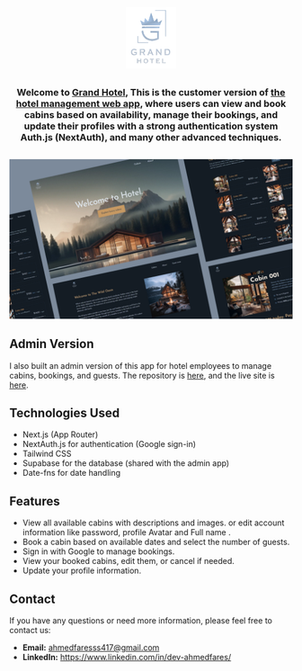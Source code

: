 <div align="center">
<img  src="/public/logo-dark.png" width="90" height="auto"/>
<h2></h2>
<h3>Welcome to <a href="https://grand-hotel-web.vercel.app/">Grand Hotel</a>, This is the customer version of <a href="https://grand-hotel-xi.vercel.app/">the hotel management web app</a>, where users can view and book cabins based on availability, manage their bookings, and update their profiles with a strong authentication system Auth.js (NextAuth), and many other advanced techniques.
</h3>
</div>
<h2></h2>
<center><a href="https://grand-hotel-web.vercel.app/"><img src="/public/hotel Booking.png"/></a></center>

## Admin Version
I also built an admin version of this app for hotel employees to manage cabins, bookings, and guests. The repository is  <a href="https://github.com/dev-ahmedfares/Grand-Hotel">here<a/>, and the live site is <a href="https://grand-hotel-xi.vercel.app/">here<a/>.


## Technologies Used 
* Next.js (App Router)
* NextAuth.js for authentication (Google sign-in)
* Tailwind CSS
* Supabase for the database (shared with the admin app)
* Date-fns for date handling


<h2>Features</h2>

* View all available cabins with descriptions and images. or edit account information like password, profile Avatar and Full name .
* Book a cabin based on available dates and select the number of guests.
* Sign in with Google to manage bookings.
* View your booked cabins, edit them, or cancel if needed.
* Update your profile information.
<h2>Contact</h2>

If you have any questions or need more information, please feel free to contact us:

* **Email:** ahmedfaresss417@gmail.com
* **LinkedIn:** https://www.linkedin.com/in/dev-ahmedfares/